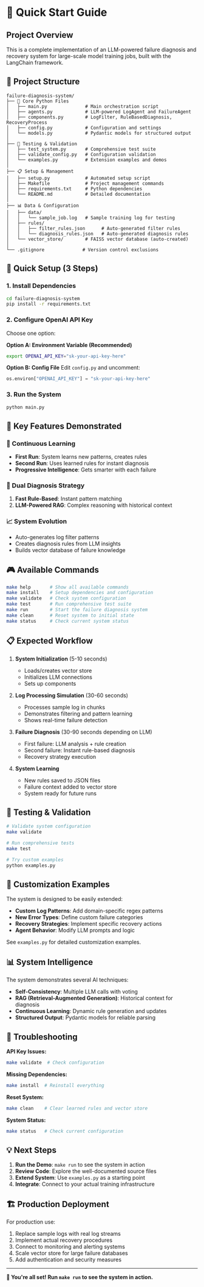 # 🚀 Quick Start Guide

## Project Overview

This is a complete implementation of an LLM-powered failure diagnosis and recovery system for large-scale model training jobs, built with the LangChain framework.

## 📁 Project Structure

```
failure-diagnosis-system/
├── 🐍 Core Python Files
│   ├── main.py              # Main orchestration script
│   ├── agents.py            # LLM-powered LogAgent and FailureAgent
│   ├── components.py        # LogFilter, RuleBasedDiagnosis, RecoveryProcess
│   ├── config.py            # Configuration and settings
│   └── models.py            # Pydantic models for structured output
│
├── 🧪 Testing & Validation
│   ├── test_system.py       # Comprehensive test suite
│   ├── validate_config.py   # Configuration validation
│   └── examples.py          # Extension examples and demos
│
├── 📋 Setup & Management
│   ├── setup.py             # Automated setup script
│   ├── Makefile             # Project management commands
│   ├── requirements.txt     # Python dependencies
│   └── README.md            # Detailed documentation
│
├── 📊 Data & Configuration
│   ├── data/
│   │   └── sample_job.log   # Sample training log for testing
│   ├── rules/
│   │   ├── filter_rules.json      # Auto-generated filter rules
│   │   └── diagnosis_rules.json   # Auto-generated diagnosis rules
│   └── vector_store/        # FAISS vector database (auto-created)
│
└── .gitignore              # Version control exclusions
```

## 🚀 Quick Setup (3 Steps)

### 1. Install Dependencies
```bash
cd failure-diagnosis-system
pip install -r requirements.txt
```

### 2. Configure OpenAI API Key
Choose one option:

**Option A: Environment Variable (Recommended)**
```bash
export OPENAI_API_KEY="sk-your-api-key-here"
```

**Option B: Config File**
Edit `config.py` and uncomment:
```python
os.environ["OPENAI_API_KEY"] = "sk-your-api-key-here"
```

### 3. Run the System
```bash
python main.py
```

## 🎯 Key Features Demonstrated

### 🔄 Continuous Learning
- **First Run**: System learns new patterns, creates rules
- **Second Run**: Uses learned rules for instant diagnosis
- **Progressive Intelligence**: Gets smarter with each failure

### 🧠 Dual Diagnosis Strategy
1. **Fast Rule-Based**: Instant pattern matching
2. **LLM-Powered RAG**: Complex reasoning with historical context

### 📈 System Evolution
- Auto-generates log filter patterns
- Creates diagnosis rules from LLM insights
- Builds vector database of failure knowledge

## 🎮 Available Commands

```bash
make help       # Show all available commands
make install    # Setup dependencies and configuration
make validate   # Check system configuration
make test       # Run comprehensive test suite
make run        # Start the failure diagnosis system
make clean      # Reset system to initial state
make status     # Check current system status
```

## 📋 Expected Workflow

1. **System Initialization** (5-10 seconds)
   - Loads/creates vector store
   - Initializes LLM connections
   - Sets up components

2. **Log Processing Simulation** (30-60 seconds)
   - Processes sample log in chunks
   - Demonstrates filtering and pattern learning
   - Shows real-time failure detection

3. **Failure Diagnosis** (30-90 seconds depending on LLM)
   - First failure: LLM analysis + rule creation
   - Second failure: Instant rule-based diagnosis
   - Recovery strategy execution

4. **System Learning**
   - New rules saved to JSON files
   - Failure context added to vector store
   - System ready for future runs

## 🧪 Testing & Validation

```bash
# Validate system configuration
make validate

# Run comprehensive tests
make test

# Try custom examples
python examples.py
```

## 🔧 Customization Examples

The system is designed to be easily extended:

- **Custom Log Patterns**: Add domain-specific regex patterns
- **New Error Types**: Define custom failure categories
- **Recovery Strategies**: Implement specific recovery actions
- **Agent Behavior**: Modify LLM prompts and logic

See `examples.py` for detailed customization examples.

## 📊 System Intelligence

The system demonstrates several AI techniques:

- **Self-Consistency**: Multiple LLM calls with voting
- **RAG (Retrieval-Augmented Generation)**: Historical context for diagnosis
- **Continuous Learning**: Dynamic rule generation and updates
- **Structured Output**: Pydantic models for reliable parsing

## 🚨 Troubleshooting

**API Key Issues:**
```bash
make validate  # Check configuration
```

**Missing Dependencies:**
```bash
make install  # Reinstall everything
```

**Reset System:**
```bash
make clean    # Clear learned rules and vector store
```

**System Status:**
```bash
make status   # Check current configuration
```

## 💡 Next Steps

1. **Run the Demo**: `make run` to see the system in action
2. **Review Code**: Explore the well-documented source files
3. **Extend System**: Use `examples.py` as a starting point
4. **Integrate**: Connect to your actual training infrastructure

## 🏗️ Production Deployment

For production use:

1. Replace sample logs with real log streams
2. Implement actual recovery procedures
3. Connect to monitoring and alerting systems
4. Scale vector store for large failure databases
5. Add authentication and security measures

---

**🎉 You're all set! Run `make run` to see the system in action.**
